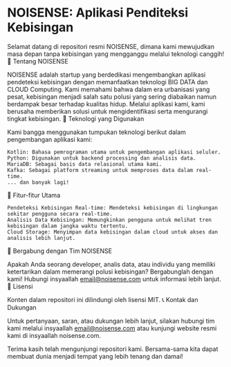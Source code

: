 # NOISENSE: Aplikasi Penditeksi Kebisingan

Selamat datang di repositori resmi NOISENSE, dimana kami mewujudkan masa depan tanpa kebisingan yang mengganggu melalui teknologi canggih!
🎯 Tentang NOISENSE

NOISENSE adalah startup yang berdedikasi mengembangkan aplikasi pendeteksi kebisingan dengan memanfaatkan teknologi BIG DATA dan CLOUD Computing. Kami memahami bahwa dalam era urbanisasi yang pesat, kebisingan menjadi salah satu polusi yang sering diabaikan namun berdampak besar terhadap kualitas hidup. Melalui aplikasi kami, kami berusaha memberikan solusi untuk mengidentifikasi serta mengurangi tingkat kebisingan.
🚀 Teknologi yang Digunakan

Kami bangga menggunakan tumpukan teknologi berikut dalam pengembangan aplikasi kami:

    Kotlin: Bahasa pemrograman utama untuk pengembangan aplikasi seluler.
    Python: Digunakan untuk backend processing dan analisis data.
    MariaDB: Sebagai basis data relasional utama kami.
    Kafka: Sebagai platform streaming untuk memproses data dalam real-time.
    ... dan banyak lagi!

🔧 Fitur-fitur Utama

    Pendeteksi Kebisingan Real-time: Mendeteksi kebisingan di lingkungan sekitar pengguna secara real-time.
    Analisis Data Kebisingan: Memungkinkan pengguna untuk melihat tren kebisingan dalam jangka waktu tertentu.
    Cloud Storage: Menyimpan data kebisingan dalam cloud untuk akses dan analisis lebih lanjut.

💼 Bergabung dengan Tim NOISENSE

Apakah Anda seorang developer, analis data, atau individu yang memiliki ketertarikan dalam memerangi polusi kebisingan? Bergabunglah dengan kami! Hubungi insyaallah email@noisense.com untuk informasi lebih lanjut.
📖 Lisensi

Konten dalam repositori ini dilindungi oleh lisensi MIT.
📞 Kontak dan Dukungan

Untuk pertanyaan, saran, atau dukungan lebih lanjut, silakan hubungi tim kami melalui insyaallah email@noisense.com atau kunjungi website resmi kami di insyaallah noisense.com.

Terima kasih telah mengunjungi repositori kami. Bersama-sama kita dapat membuat dunia menjadi tempat yang lebih tenang dan damai!
